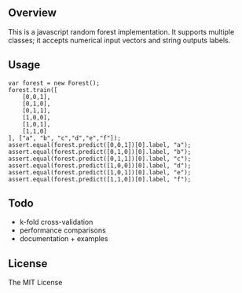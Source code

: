 ## Overview
This is a javascript random forest implementation. It supports multiple classes;
it accepts numerical input vectors and string outputs labels.

## Usage
```
var forest = new Forest();
forest.train([
    [0,0,1],
    [0,1,0],
    [0,1,1],
    [1,0,0],
    [1,0,1],
    [1,1,0]
], ["a", "b", "c","d","e","f"]);
assert.equal(forest.predict([0,0,1])[0].label, "a");
assert.equal(forest.predict([0,1,0])[0].label, "b");
assert.equal(forest.predict([0,1,1])[0].label, "c");
assert.equal(forest.predict([1,0,0])[0].label, "d");
assert.equal(forest.predict([1,0,1])[0].label, "e");
assert.equal(forest.predict([1,1,0])[0].label, "f");
```

## Todo
 - k-fold cross-validation
 - performance comparisons
 - documentation + examples

## License
The MIT License
